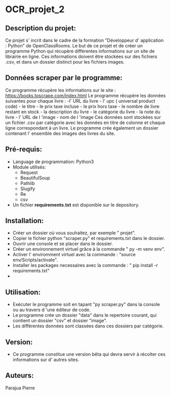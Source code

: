 # OCR_projet_2
## Description du projet:
  Ce projet s' incrit dans le cadre de la formation "Développeur d' application : Python" de OpenClassRooms.
  Le but de ce projet et de créer un programme Python qui récupère différentes informations sur un site de librairie en ligne.
  Ces informations doivent être stockées sur des fichiers .csv, et dans un dossier distinct pour les fichiers images.
  
  ## Données scraper par le programme:
   Ce programme récupère les informations sur le  site : https://books.toscrape.com/index.html
   Le programme récupère les données suivantes pour chaque livre :
    -l' URL du livre
    - l' upc ( universal product code)
    - le titre
    - le prix taxe incluse
    - le prix hors taxe
    - le nombre de livre restant en stock
    - la description du livre
    - le catégorie du livre
    - la note du livre
    - l' URL de l 'image
    - nom de l 'image
   Ces données sont stockées sur un fichier .csv par catégorie avec les données en titre de colonne et chaque ligne correspondant à un livre.
   Le programme crée également un dossier contenant l' ensemble des images des livres du site.
   
   ## Pré-requis:
   - Language de programmation:
      Python3
   - Module utilisés:
      - Request
      - BeautifulSoup
      - Pathlib
      - Slugify
      - Re
      - csv
   - Un fichier **requirements.txt** est disponible sur le depository.
     
   ## Installation:
   - Créer un dossier où vous souhaitez, par exemple " projet".
   - Copier le fichier python "scraper.py" et requirements.txt dans le dossier.
   - Ouvrir une console et se placer dans le dossier.
   - Créer un environnement virtuel grâce à la commande " py -m venv env".
   - Activer l' enviromment virtuel avec la commande :  "source env/Scripts/activate".
   - Installer les packages necessaires avec la commande : " pip install -r requirements.txt"  
   - 
   ## Utilisation:
   - Exécuter le programme soit en tapant "py scraper.py" dans la console ou au travers d 'une éditeur de code.
   - Le programme crée un dossier "data" dans le repertoire courant, qui contient un dossier "csv" et dossier "image".
   - Les différentes données sont classées dans ces dossiers par catégorie.
  
   ## Version:
   - Ce programme constitue une version bêta qui devra servir à récolter ces informations sur d' autres sites.
    
   ## Auteurs:
   Parajua Pierre
   
    
    
   

